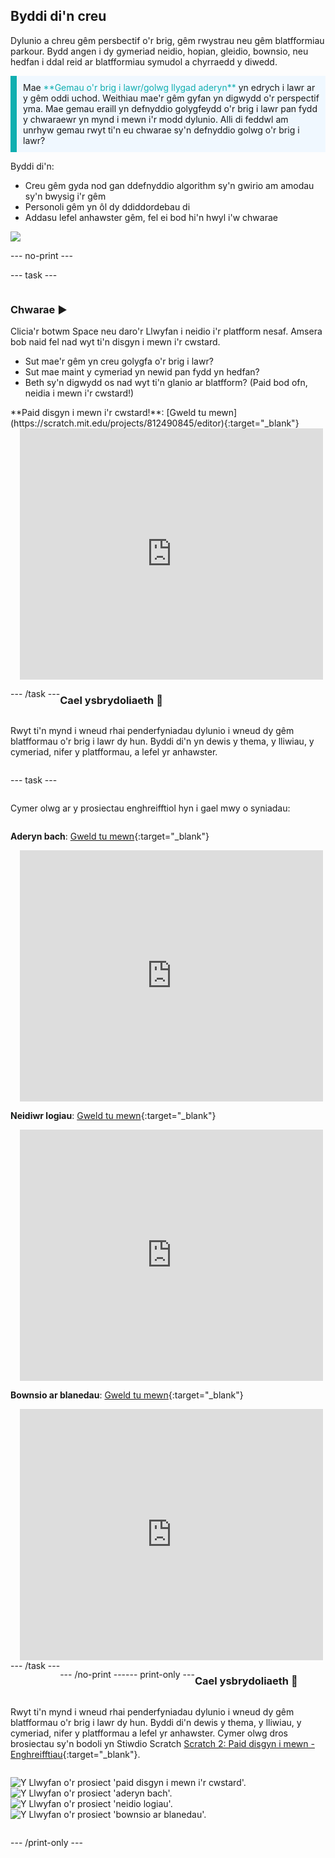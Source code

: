 ## Byddi di'n creu

Dylunio a chreu gêm persbectif o'r brig, gêm rwystrau neu gêm blatfformiau parkour. Bydd angen i dy gymeriad neidio, hopian, gleidio, bownsio, neu hedfan i ddal reid ar blatfformiau symudol a chyrraedd y diwedd.

<p style="border-left: solid; border-width:10px; border-color: #0faeb0; background-color: aliceblue; padding: 10px;">
Mae <span style="color: #0faeb0">**Gemau o'r brig i lawr/golwg llygad aderyn**</span> yn edrych i lawr ar y gêm oddi uchod. Weithiau mae'r gêm gyfan yn digwydd o'r perspectif yma. Mae gemau eraill yn defnyddio golygfeydd o'r brig i lawr pan fydd y chwaraewr yn mynd i mewn i'r modd dylunio. Alli di feddwl am unrhyw gemau rwyt ti'n eu chwarae sy'n defnyddio golwg o'r brig i lawr? 
</p>

Byddi di'n:
+ Creu gêm gyda nod gan ddefnyddio algorithm sy'n gwirio am amodau sy'n bwysig i'r gêm
+ Personoli gêm yn ôl dy ddiddordebau di
+ Addasu lefel anhawster gêm, fel ei bod hi'n hwyl i'w chwarae

![](images/example-strip.png)

--- no-print ---

--- task ---

<div style="display: flex; flex-wrap: wrap">
<div style="flex-basis: 175px; flex-grow: 1">  

### Chwarae ▶️ 

Clicia'r botwm Space neu daro'r Llwyfan i neidio i'r platfform nesaf. Amsera bob naid fel nad wyt ti'n disgyn i mewn i'r cwstard.

+ Sut mae'r gêm yn creu golygfa o'r brig i lawr? 
+ Sut mae maint y cymeriad yn newid pan fydd yn hedfan? 
+ Beth sy'n digwydd os nad wyt ti'n glanio ar blatfform? (Paid bod ofn, neidia i mewn i'r cwstard!)

</div>

<div>
**Paid disgyn i mewn i'r cwstard!**: [Gweld tu mewn](https://scratch.mit.edu/projects/812490845/editor){:target="_blank"}
<div class="scratch-preview" style="margin-left: 15px;">
  <iframe allowtransparency="true" width="485" height="402" src="https://scratch.mit.edu/projects/embed/812490845/?autostart=false" frameborder="0"></iframe>
</div>

</div>

--- /task ---

### Cael ysbrydoliaeth 💭

Rwyt ti'n mynd i wneud rhai penderfyniadau dylunio i wneud dy gêm blatfformau o'r brig i lawr dy hun. Byddi di'n yn dewis y thema, y lliwiau, y cymeriad, nifer y platfformau, a lefel yr anhawster.

--- task ---

Cymer olwg ar y prosiectau enghreifftiol hyn i gael mwy o syniadau:

**Aderyn bach**: [Gweld tu mewn](https://scratch.mit.edu/projects/812496275/editor){:target="_blank"}
<div class="scratch-preview" style="margin-left: 15px;">
  <iframe allowtransparency="true" width="485" height="402" src="https://scratch.mit.edu/projects/embed/812496275/?autostart=false" frameborder="0"></iframe>
</div>

**Neidiwr logiau**: [Gweld tu mewn](https://scratch.mit.edu/projects/812498057/editor){:target="_blank"}
<div class="scratch-preview" style="margin-left: 15px;">
  <iframe allowtransparency="true" width="485" height="402" src="https://scratch.mit.edu/projects/embed/812498057/?autostart=false" frameborder="0"></iframe>
</div>

**Bownsio ar blanedau**: [Gweld tu mewn](https://scratch.mit.edu/projects/812499714/editor){:target="_blank"}
<div class="scratch-preview" style="margin-left: 15px;">
  <iframe allowtransparency="true" width="485" height="402" src="https://scratch.mit.edu/projects/embed/812499714/?autostart=false" frameborder="0"></iframe>
</div>
--- /task ---

--- /no-print ---

--- print-only ---

### Cael ysbrydoliaeth 💭

Rwyt ti'n mynd i wneud rhai penderfyniadau dylunio i wneud dy gêm blatfformau o'r brig i lawr dy hun. Byddi di'n dewis y thema, y lliwiau, y cymeriad, nifer y platfformau a lefel yr anhawster. Cymer olwg dros brosiectau sy'n bodoli yn Stiwdio Scratch [Scratch 2: Paid disgyn i mewn - Enghreifftiau](https://scratch.mit.edu/studios/29599110/){:target="_blank"}.

![Y Llwyfan o'r prosiect 'paid disgyn i mewn i'r cwstard'.](images/custard.png) 
![Y Llwyfan o'r prosiect 'aderyn bach'.](images/bird.png) 
![Y Llwyfan o'r prosiect 'neidio logiau'.](images/frog.png) 
![Y Llwyfan o'r prosiect 'bownsio ar blanedau'.](images/space.png)

--- /print-only ---

 
